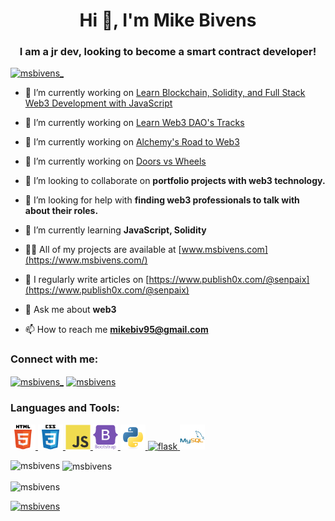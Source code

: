 <h1 align="center">Hi 👋, I'm Mike Bivens</h1>
<h3 align="center">I am a jr dev, looking to become a smart contract developer!</h3>

<p align="left"> <a href="https://twitter.com/msbivens_" target="blank"><img src="https://img.shields.io/twitter/follow/msbivens_?logo=twitter&style=for-the-badge" alt="msbivens_" /></a> </p>

- 🔭 I’m currently working on [Learn Blockchain, Solidity, and Full Stack Web3 Development with JavaScript](https://www.youtube.com/watch?v=gyMwXuJrbJQ&t=7262s)

- 🔭 I’m currently working on [Learn Web3 DAO's Tracks](https://www.learnweb3.io/)

- 🔭 I’m currently working on [Alchemy's Road to Web3](https://www.youtube.com/playlist?list=PLMj8NvODurfEYLsuiClgikZBGDfhwdcXF)

- 🔭 I’m currently working on [Doors vs Wheels](https://github.com/MSBivens/doors_vs_wheels)

- 👯 I’m looking to collaborate on **portfolio projects with web3 technology.**

- 🤝 I’m looking for help with **finding web3 professionals to talk with about their roles.**

- 🌱 I’m currently learning **JavaScript, Solidity**

- 👨‍💻 All of my projects are available at [www.msbivens.com](https://www.msbivens.com/)

- 📝 I regularly write articles on [https://www.publish0x.com/@senpaix](https://www.publish0x.com/@senpaix)

- 💬 Ask me about **web3**

- 📫 How to reach me **mikebiv95@gmail.com**

<h3 align="left">Connect with me:</h3>
<p align="left">
<a href="https://twitter.com/msbivens_" target="blank"><img align="center" src="https://raw.githubusercontent.com/rahuldkjain/github-profile-readme-generator/master/src/images/icons/Social/twitter.svg" alt="msbivens_" height="30" width="40" /></a>
<a href="https://linkedin.com/in/msbivens" target="blank"><img align="center" src="https://raw.githubusercontent.com/rahuldkjain/github-profile-readme-generator/master/src/images/icons/Social/linked-in-alt.svg" alt="msbivens" height="30" width="40" /></a>
</p>

<h3 align="left">Languages and Tools:</h3>
<p align="left"> <a href="https://www.w3.org/html/" target="_blank" rel="noreferrer"> <img src="https://raw.githubusercontent.com/devicons/devicon/master/icons/html5/html5-original-wordmark.svg" alt="html5" width="40" height="40"/> </a> <a href="https://www.w3schools.com/css/" target="_blank" rel="noreferrer"> <img src="https://raw.githubusercontent.com/devicons/devicon/master/icons/css3/css3-original-wordmark.svg" alt="css3" width="40" height="40"/> </a> <a href="https://developer.mozilla.org/en-US/docs/Web/JavaScript" target="_blank" rel="noreferrer"> <img src="https://raw.githubusercontent.com/devicons/devicon/master/icons/javascript/javascript-original.svg" alt="javascript" width="40" height="40"/> </a> <a href="https://getbootstrap.com" target="_blank" rel="noreferrer"> <img src="https://raw.githubusercontent.com/devicons/devicon/master/icons/bootstrap/bootstrap-plain-wordmark.svg" alt="bootstrap" width="40" height="40"/> </a> <a href="https://www.python.org" target="_blank" rel="noreferrer"> <img src="https://raw.githubusercontent.com/devicons/devicon/master/icons/python/python-original.svg" alt="python" width="40" height="40"/> </a> <a href="https://flask.palletsprojects.com/" target="_blank" rel="noreferrer"> <img src="https://www.vectorlogo.zone/logos/pocoo_flask/pocoo_flask-icon.svg" alt="flask" width="40" height="40"/> </a> <a href="https://www.mysql.com/" target="_blank" rel="noreferrer"> <img src="https://raw.githubusercontent.com/devicons/devicon/master/icons/mysql/mysql-original-wordmark.svg" alt="mysql" width="40" height="40"/> </a> </p>

<p><img align="left" src="https://github-readme-stats.vercel.app/api/top-langs?username=msbivens&show_icons=true&locale=en&layout=compact" alt="msbivens" /></p>

<p>&nbsp;<img align="center" src="https://github-readme-stats.vercel.app/api?username=msbivens&show_icons=true&locale=en" alt="msbivens" /></p>

<p><img align="center" src="https://github-readme-streak-stats.herokuapp.com/?user=msbivens&" alt="msbivens" /></p>

<p align="left"> <a href="https://github.com/ryo-ma/github-profile-trophy"><img src="https://github-profile-trophy.vercel.app/?username=msbivens" alt="msbivens" /></a> </p>
